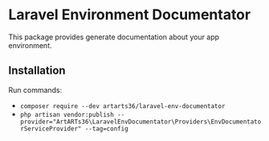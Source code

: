 # Laravel Environment Documentator

This package provides generate documentation about your app environment.

## Installation

Run commands:

* `composer require --dev artarts36/laravel-env-documentator`
* `php artisan vendor:publish --provider="ArtARTs36\LaravelEnvDocumentator\Providers\EnvDocumentatorServiceProvider" --tag=config`
